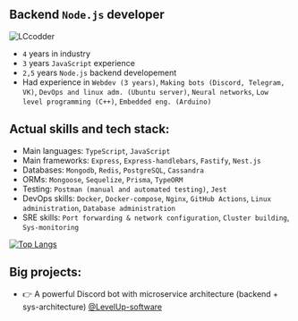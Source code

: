 ## **Backend `Node.js` developer**




<img src="https://komarev.com/ghpvc/?username=LCcodder&label=Profile%20visits&color=0e75b6&style=flat" alt="LCcodder" >






- `4` years in industry
- `3` years `JavaScript` experience
- `2,5` years `Node.js` backend developement
- Had experience in `Webdev (3 years)`, `Making bots (Discord, Telegram, VK)`, `DevOps and linux adm. (Ubuntu server)`, `Neural networks`, `Low level programming (C++)`, `Embedded eng. (Arduino)`




## **Actual skills and tech stack:**

- Main languages: `TypeScript`, `JavaScript`
- Main frameworks: `Express`, `Express-handlebars`, `Fastify`, `Nest.js`
- Databases: `Mongodb`, `Redis`, `PostgreSQL`, `Cassandra`
- ORMs: `Mongoose`, `Sequelize`, `Prisma`, `TypeORM`
- Testing: `Postman (manual and automated testing)`, `Jest`
- DevOps skills: `Docker`, `Docker-compose`, `Nginx`, `GitHub Actions`, `Linux administration`, `Database administration`
- SRE skills: `Port forwarding & network configuration`, `Cluster building`, `Sys-monitoring`

[![Top Langs](https://github-readme-stats.vercel.app/api/top-langs/?username=LCcodder&langs_count=20)](https://github.com/LCcodder/github-readme-stats)


## **Big projects:**
- 👉 A powerful Discord bot with microservice architecture (backend + sys-architecture) [@LevelUp-software](https://github.com/LevelUp-software)

<!---
LCcodder/LCcodder is a ✨ special ✨ repository because its `README.md` (this file) appears on your GitHub profile.
You can click the Preview link to take a look at your changes.
--->
